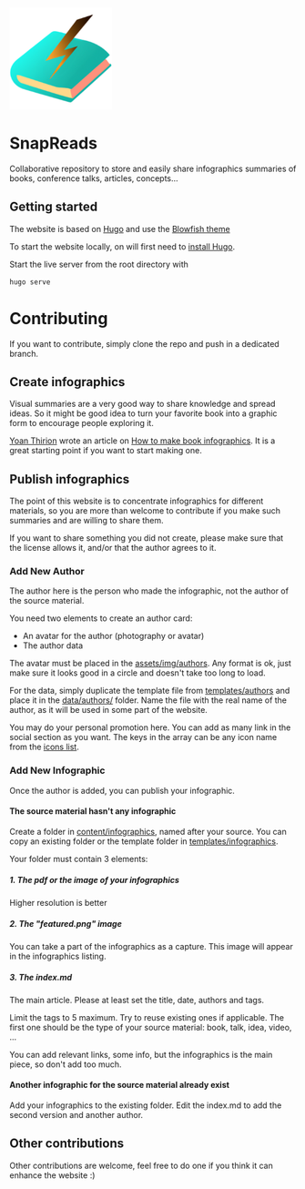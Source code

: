 ![SnapReads icon](static/apple-touch-icon.png)
# SnapReads
Collaborative repository to store and easily share infographics summaries of books, conference talks, articles, concepts…
## Getting started
The website is based on [Hugo](https://gohugo.io) and use the [Blowfish theme](https://blowfish.page)

To start the website locally, on will first need to [install Hugo](https://gohugo.io/installation/). 

Start the live server from the root directory with
```sh
hugo serve
```

# Contributing
If you want to contribute, simply clone the repo and push in a dedicated branch.

## Create infographics
Visual summaries are a very good way to share knowledge and spread ideas. So it might be good idea to turn your favorite book into a graphic form to encourage people exploring it.

[Yoan Thirion](https://www.yoan-thirion.com/#home) wrote an article on [How to make book infographics](https://yoan-thirion.gitbook.io/knowledge-base/xtrem-reading/how-to-make-book-infographics). It is a great starting point if you want to start making one.

## Publish infographics
The point of this website is to concentrate infographics for different materials, so you are more than welcome to contribute if you make such summaries and are willing to share them.

If you want to share something you did not create, please make sure that the license allows it, and/or that the author agrees to it.

### Add New Author
The author here is the person who made the infographic, not the author of the source material.

You need two elements to create an author card:

 * An avatar for the author (photography or avatar)
 * The author data

The avatar must be placed in the [assets/img/authors](assets/img/authors). Any format is ok, just make sure it looks good in a circle and doesn't take too long to load.

For the data, simply duplicate the template file from [templates/authors](templates/authors/John%20Doe.json) and place it in the [data/authors/](data/authors) folder. Name the file with the real name of the author, as it will be used in some part of the website.

You may do your personal promotion here. You can add as many link in the social section as you want. The keys in the array can be any icon name from the [icons list](https://blowfish.page/samples/icons/).

### Add New Infographic
Once the author is added, you can publish your infographic.
#### The source material hasn't any infographic

Create a folder in [content/infographics](content/infographics), named after your source. You can copy an existing folder or the template folder in [templates/infographics](templates/infographics).

Your folder must contain 3 elements:

##### 1. The pdf or the image of your infographics
Higher resolution is better

##### 2. The "featured.png" image
 You can take a part of the infographics as a capture. This image will appear in the infographics listing.

##### 3. The index.md 
The main article. Please at least set the title, date, authors and tags.

Limit the tags to 5 maximum. Try to reuse existing ones if applicable. The first one should be the type of your source material: book, talk, idea, video, ...

You can add relevant links, some info, but the infographics is the main piece, so don't add too much. 

#### Another infographic for the source material already exist

Add your infographics to the existing folder. Edit the index.md to add the second version and another author.

## Other contributions
Other contributions are welcome, feel free to do one if you think it can enhance the website :)